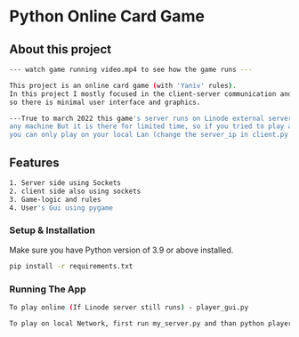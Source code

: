 # Python Online Card Game

##  About this project
```bash
--- watch game running video.mp4 to see how the game runs ---

This project is an online card game (with 'Yaniv' rules).
In this project I mostly focused in the client-server communication and the mudularity of the project
so there is minimal user interface and graphics.

---True to march 2022 this game's server runs on Linode external server so the game can be played from
any machine But it is there for limited time, so if you tried to play and you receive an error -
you can only play on your local Lan (change the server_ip in client.py to your local ip)--- 
```
##  Features
```bash
1. Server side using Sockets
2. client side also using sockets
3. Game-logic and rules
4. User's Gui using pygame 
```


### Setup & Installation

Make sure you have Python version of 3.9 or above installed.


```bash
pip install -r requirements.txt
```

### Running The App

```bash
To play online (If Linode server still runs) - player_gui.py

To play on local Network, first run my_server.py and than python player_gui.py
```
